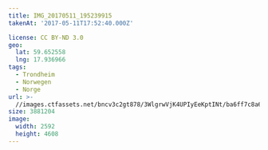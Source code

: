 ```yaml
---
title: IMG_20170511_195239915
takenAt: '2017-05-11T17:52:40.000Z'

license: CC BY-ND 3.0
geo:
  lat: 59.652558
  lng: 17.936966
tags:
  - Trondheim
  - Norwegen
  - Norge
url: >-
  //images.ctfassets.net/bncv3c2gt878/3WlgrwVjK4UPIyEeKptINt/ba6ff7c8a679c1f2ba65f9febc889efd/img_20170511_195239915_34488459252_o
size: 3881204
image:
  width: 2592
  height: 4608
---
```

